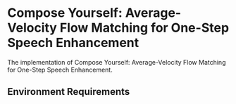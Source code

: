 # Compose Yourself: Average-Velocity Flow Matching for One-Step Speech Enhancement
The implementation of Compose Yourself: Average-Velocity Flow Matching for One-Step Speech Enhancement.
## Environment Requirements

